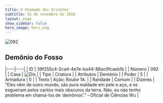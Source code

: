 ```yaml
---
title: O Chamado dos Arcontes
subtitle: 15 de novembro de 2018
layout: page
show_sidebar: false
hero_image: hero.png
---
```


![092](https://cdn.keyforgegame.com/media/card_front/pt/341_092_CRW34FMH3JF2_pt.png)

## Demônio do Fosso

|----|----|
| ID | 39f255c4-2ca4-4e7e-ba44-88ac0fcaeb1b |
| Número | 092 |
| Casa | ![Dis](https://archonarcana.com/images/thumb/e/e8/Dis.png/22px-Dis.png "Dis") |
| Tipo | Criatura |
| Atributos | Demônio |
| Poder | 5 |
| Armadura | 0 |
| Texto | Ação: Roube 1A. |
| Raridade | Comum |
| Dizeres | “Eles vêm de outro mundo, são pura  maldade em pele e aço, e se esgueiram pelos cantos mais obscuros da terra. Não, eu não tenho problema em chamá-los de ‘demônios’.”  – Oficial de Ciências Wu |
